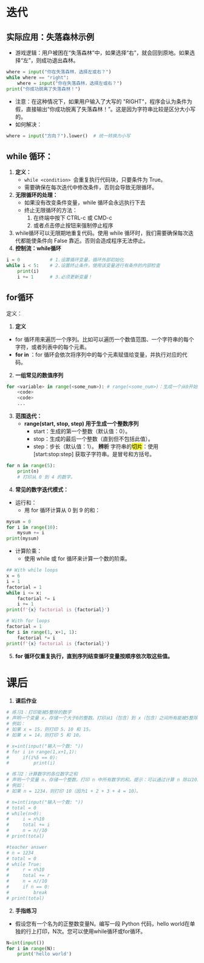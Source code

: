 # 迭代
## 实际应用：失落森林示例
- 游戏逻辑：用户被困在“失落森林”中，如果选择“右”，就会回到原地。如果选择“左”，则成功退出森林。
```python
where = input("你在失落森林，选择左或右？")
while where == "right":
    where = input("你在失落森林，选择左或右？")
print("你成功脱离了失落森林！")
```
- 注意：在这种情况下，如果用户输入了大写的 "RIGHT"，程序会认为条件为假，直接输出“你成功脱离了失落森林！”。这是因为字符串比较是区分大小写的。
- 如何解决：
```python
where = input("方向？").lower()  # 统一转换为小写
```
## while 循环：
1. **定义：**
   - `while <condition> `会重复执行代码块，只要条件为 True。
   - 需要确保在每次迭代中修改条件，否则会导致无限循环。
2. **无限循环的处理：**
    - 如果没有改变条件变量，while 循环会永远执行下去
    - 终止无限循环的方法：
        1. 在终端中按下 CTRL-c 或 CMD-c
        2. 或者点击停止按钮来强制停止程序
3. while循环可以无限期地重复代码。使用 while 循环时，我们需要确保每次迭代都能使条件向 False 靠近。否则会造成程序无法停止。
4. **控制流：while循环**
```python
i = 0           # 1.设置循环变量，循环外部初始化
while i < 5:    # 2.设置终止条件，使用该变量进行有条件的内部检查
    print(i)
    i += 1      # 3.必须更新变量！
```
## for循环
定义：
1. **定义**
 - for 循环用来遍历一个序列。比如可以遍历一个数值范围、一个字符串的每个字符，或者列表中的每个元素。
 - **for <variable> in <sequence of values>**：for 循环会依次将序列中的每个元素赋值给变量，并执行对应的代码。
2. **一组常见的数值序列**
```python
for <variable> in range(<some_num>): # range(<some_num>)：生成一个从0开始到<some_num>-1的整数序列
    <code>
    <code>
    ...
```
3. **范围迭代：**
   - **range(start, stop, step) 用于生成一个整数序列**
        - start：生成的第一个整数（默认值：0）。
        - stop：生成的最后一个整数（直到但不包括此值）。
        - step：步长（默认值：1）。
**辨析**
字符串的<mark>切片</mark>：使用 [start:stop:step] 获取子字符串。是冒号和方括号。
```python
for n in range(5):
    print(n)
    # 打印从 0 到 4 的数字。
```
4. **常见的数字迭代模式：**
- 运行和：
   - 用 for 循环计算从 0 到 9 的和：
```python
mysum = 0
for i in range(10):
    mysum += i
print(mysum)
```
- 计算阶乘：
    - 使用 while 或 for 循环来计算一个数的阶乘。
```python
## With while loops
x = 6
i = 1
factorial = 1
while i <= x:
    factorial *= i
    i += 1
print(f'{x} factorial is {factorial}')
```
```python
# With for loops
factorial = 1
for i in range(1, x+1, 1):
    factorial *= i
print(f'{x} factorial is {factorial}')
```
5. **for 循环仅重复执行，直到序列结束循环变量按顺序依次取这些值。**
# 课后
1. **课后作业**
```python
# 练习1：打印能被5整除的数字
# 声明一个变量 x，存储一个大于0的整数。打印从1（包含）到 x（包含）之间所有能被5整除的整数，每个数字占一行。
# 例如：
# 如果 x = 15，则打印 5、10 和 15。
# 如果 x = 14，则打印 5 和 10。

# x=int(input("输入一个数: "))
# for i in range(1,x+1,1):
#     if(i%5 == 0):
#         print(i)

# 练习2：计算数字的各位数字之和
# 声明一个变量 n，存储一个整数。打印 n 中所有数字的和。提示：可以通过计算 n 除以10的余数来逐位获取数字。
# 例如：
# 如果 n = 1234，则打印 10（因为1 + 2 + 3 + 4 = 10）。

# n=int(input("输入一个数: "))
# total = 0
# while(n>0):
#     i = n%10
#     total += i
#     n = n//10
# print(total)

#teacher answer
# n = 1234
# total = 0
# while True:
#     r = n%10
#     total += r 
#     n = n//10
#     if n == 0:
#         break
# print(total)
```
2. **手指练习**
- 假设您有一个名为的正整数变量N。编写一段 Python 代码，hello world在单独的行上打印，N次。您可以使用while循环或for循环。
```python
N=int(input())
for i in range(N):
    print('hello world')
```